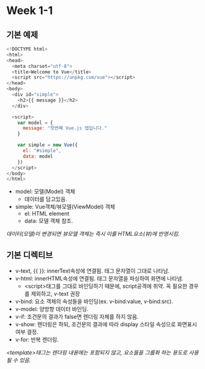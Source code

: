 # Week 1-1
## 기본 예제
```javascript
<!DOCTYPE html>
<html>
<head>
  <meta charset="utf-8">
  <title>Welcome to Vue</title>
  <script src="https://unpkg.com/vue"></script>
</head>
<body>
  <div id="simple">
    <h2>{{ message }}</h2>
  </div>

  <script>
    var model = {
      message: "첫번째 Vue.js 앱입니다."
    }

    var simple = new Vue({
      el: "#simple",
      data: model
    })
  </script>
</body>
</html>
```
- model: 모델(Model) 객체
  - 데이터를 담고있음.
- simple: Vue객체/뷰모델(ViewModel) 객체
  - el: HTML element
  - data: 모델 객체 참조.

*데이터(모델)이 변경되면 뷰모델 객체는 즉시 이를 HTML요소(뷰)에 반영시킴.*

## 기본 디렉티브
- v-text, {{ }}: innerText속성에 연결됨. 태그 문자열이 그대로 나타남.
- v-html: innerHTML속성에 연결됨. 태그 문자열을 파싱하여 화면에 나타냄.
  - &lt;script&gt;태그를 그대로 바인딩하기 때문에, script공격에 취약. 꼭 필요한 경우를 제외하고, v-text 권장
- v-bind: 요소 객체의 속성들을 바인딩(ex. v-bind:value, v-bind:src).
- v-model: 양방향 데이터 바인딩.
- v-if: 조건문의 결과가 false면 렌더링 자체를 하지 않음.
- v-show: 렌더링은 하되, 조건문의 결과에 따라 display 스타일 속성으로 화면표시여부 결정.
- v-for: 반복 렌더링.

*&lt;template&gt;태그는 렌더링 내용에는 포함되지 않고, 요소들을 그룹화 하는 용도로 사용될 수 있음.*